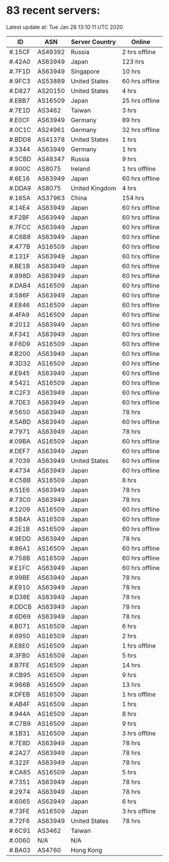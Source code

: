 # 83 recent servers:

Latest update at: Tue Jan 28 13:10:11 UTC 2020

| ID | ASN | Server Country | Online |
| -- | --- | -------------- | ------ |
| #.15CF | AS49392 | Russia | 2 hrs offline |
| #.42A0 | AS63949 | Japan | 123 hrs |
| #.7F1D | AS63949 | Singapore | 10 hrs |
| #.9FC3 | AS53889 | United States | 60 hrs offline |
| #.D827 | AS20150 | United States | 4 hrs |
| #.EBB7 | AS16509 | Japan | 25 hrs offline |
| #.7E1D | AS3462 | Taiwan | 3 hrs |
| #.E0CF | AS63949 | Germany | 89 hrs |
| #.0C1C | AS24961 | Germany | 32 hrs offline |
| #.BDD8 | AS41378 | United States | 1 hrs |
| #.3344 | AS63949 | Germany | 1 hrs |
| #.5CBD | AS48347 | Russia | 9 hrs |
| #.900C | AS8075 | Ireland | 1 hrs offline |
| #.6E16 | AS63949 | Japan | 60 hrs offline |
| #.DDA9 | AS8075 | United Kingdom | 4 hrs |
| #.165A | AS37963 | China | 154 hrs |
| #.14E4 | AS63949 | Japan | 60 hrs offline |
| #.F2BF | AS63949 | Japan | 60 hrs offline |
| #.7FCC | AS63949 | Japan | 60 hrs offline |
| #.C6B8 | AS63949 | Japan | 60 hrs offline |
| #.477B | AS16509 | Japan | 60 hrs offline |
| #.131F | AS63949 | Japan | 60 hrs offline |
| #.BE1B | AS63949 | Japan | 60 hrs offline |
| #.898D | AS63949 | Japan | 60 hrs offline |
| #.DAB4 | AS16509 | Japan | 60 hrs offline |
| #.586F | AS63949 | Japan | 60 hrs offline |
| #.E846 | AS16509 | Japan | 60 hrs offline |
| #.4FA9 | AS16509 | Japan | 60 hrs offline |
| #.2012 | AS63949 | Japan | 60 hrs offline |
| #.F341 | AS63949 | Japan | 60 hrs offline |
| #.F6D9 | AS16509 | Japan | 60 hrs offline |
| #.B200 | AS63949 | Japan | 60 hrs offline |
| #.3D32 | AS16509 | Japan | 60 hrs offline |
| #.E945 | AS63949 | Japan | 60 hrs offline |
| #.5421 | AS16509 | Japan | 60 hrs offline |
| #.C2F3 | AS63949 | Japan | 60 hrs offline |
| #.7DE3 | AS63949 | Japan | 60 hrs offline |
| #.5650 | AS63949 | Japan | 78 hrs |
| #.5ABD | AS63949 | Japan | 60 hrs offline |
| #.7971 | AS63949 | Japan | 78 hrs |
| #.09BA | AS16509 | Japan | 60 hrs offline |
| #.DEF7 | AS63949 | Japan | 60 hrs offline |
| #.7039 | AS63949 | United States | 60 hrs offline |
| #.4734 | AS63949 | Japan | 60 hrs offline |
| #.C5BB | AS16509 | Japan | 8 hrs |
| #.51E6 | AS63949 | Japan | 78 hrs |
| #.73C0 | AS63949 | Japan | 78 hrs |
| #.1209 | AS16509 | Japan | 60 hrs offline |
| #.5B4A | AS16509 | Japan | 60 hrs offline |
| #.2E1B | AS16509 | Japan | 60 hrs offline |
| #.9EDD | AS63949 | Japan | 78 hrs |
| #.86A1 | AS16509 | Japan | 60 hrs offline |
| #.758B | AS16509 | Japan | 60 hrs offline |
| #.E1FC | AS63949 | Japan | 60 hrs offline |
| #.99BE | AS63949 | Japan | 78 hrs |
| #.E910 | AS63949 | Japan | 78 hrs |
| #.D38E | AS63949 | Japan | 78 hrs |
| #.DDCB | AS63949 | Japan | 78 hrs |
| #.6D69 | AS63949 | Japan | 78 hrs |
| #.B071 | AS16509 | Japan | 6 hrs |
| #.6950 | AS16509 | Japan | 2 hrs |
| #.E8E0 | AS16509 | Japan | 1 hrs offline |
| #.3FB0 | AS16509 | Japan | 5 hrs |
| #.B7FE | AS16509 | Japan | 14 hrs |
| #.CB95 | AS16509 | Japan | 9 hrs |
| #.966B | AS16509 | Japan | 13 hrs |
| #.DFEB | AS16509 | Japan | 1 hrs offline |
| #.AB4F | AS16509 | Japan | 1 hrs |
| #.944A | AS16509 | Japan | 8 hrs |
| #.C7B9 | AS16509 | Japan | 9 hrs |
| #.1B31 | AS16509 | Japan | 3 hrs offline |
| #.7E8D | AS63949 | Japan | 78 hrs |
| #.2A27 | AS63949 | Japan | 78 hrs |
| #.322F | AS63949 | Japan | 78 hrs |
| #.CA85 | AS16509 | Japan | 5 hrs |
| #.7351 | AS63949 | Japan | 78 hrs |
| #.2974 | AS63949 | Japan | 78 hrs |
| #.6065 | AS63949 | Japan | 6 hrs |
| #.73FE | AS16509 | Japan | 3 hrs offline |
| #.72F6 | AS63949 | United States | 78 hrs |
| #.6C91 | AS3462 | Taiwan | |
| #.0060 | N/A | N/A | |
| #.BA03 | AS4760 | Hong Kong | |

